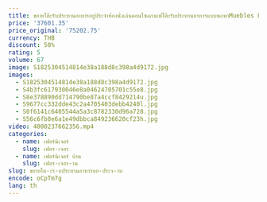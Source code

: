 ```yaml
---
title: ขยายโต๊ะรับประทานอาหารอยู่ประจําห้องนั่งเล่นคอนโซลกาแฟโต๊ะรับประทานอาหารแบบพกพาMuebles Para El Hogarเฟอร์นิเจอร์มัลติฟังก์ชั่น
price: '37601.35'
price_original: '75202.75'
currency: THB
discount: 50%
rating: 5
volume: 67
image: S1825304514814e38a188d8c398a4d9172.jpg
images:
  - S1825304514814e38a188d8c398a4d9172.jpg
  - S4b3fc617930046e8a04624705701c55e8.jpg
  - S8e378890dd714790be87a4ccf8429214u.jpg
  - S9677cc332dde43c2a4705403debb4240l.jpg
  - S0f6141c6405544a5a3c8782330d96a728.jpg
  - S56c6fb8e6a1e49dbbca849236620cf23h.jpg
video: 4000237662356.mp4
categories:
  - name: เฟอร์นิเจอร์
    slug: เฟอร-เจอร
  - name: เฟอร์นิเจอร์ บ้าน
    slug: เฟอร-เจอร-าน
slug: ขยายโต-ะร-บประทานอาหารอย-ประจ-าห
encode: oCpTm7g
lang: th
---
```

  